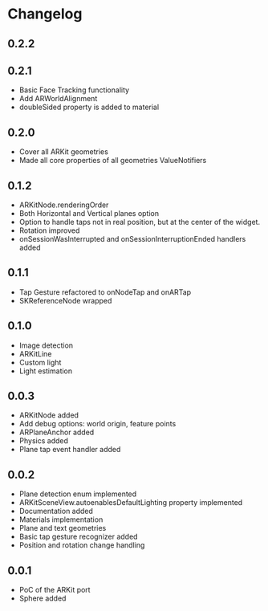 # Changelog

## 0.2.2

## 0.2.1

* Basic Face Tracking functionality
* Add ARWorldAlignment
* doubleSided property is added to material

## 0.2.0

* Cover all ARKit geometries
* Made all core properties of all geometries ValueNotifiers

## 0.1.2

* ARKitNode.renderingOrder
* Both Horizontal and Vertical planes option
* Option to handle taps not in real position, but at the center of the widget.
* Rotation improved
* onSessionWasInterrupted and onSessionInterruptionEnded handlers added

## 0.1.1

* Tap Gesture refactored to onNodeTap and onARTap
* SKReferenceNode wrapped

## 0.1.0

* Image detection
* ARKitLine
* Custom light
* Light estimation

## 0.0.3

* ARKitNode added
* Add debug options: world origin, feature points
* ARPlaneAnchor added
* Physics added
* Plane tap event handler added

## 0.0.2

* Plane detection enum implemented
* ARKitSceneView.autoenablesDefaultLighting property implemented
* Documentation added
* Materials implementation
* Plane and text geometries
* Basic tap gesture recognizer added
* Position and rotation change handling

## 0.0.1

* PoC of the ARKit port
* Sphere added
